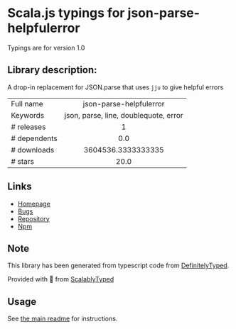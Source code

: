 
# Scala.js typings for json-parse-helpfulerror

Typings are for version 1.0

## Library description:
A drop-in replacement for JSON.parse that uses `jju` to give helpful errors

|                    |                 |
| ------------------ | :-------------: |
| Full name          | json-parse-helpfulerror |
| Keywords           | json, parse, line, doublequote, error |
| # releases         | 1 |
| # dependents       | 0.0 |
| # downloads        | 3604536.3333333335 |
| # stars            | 20.0 |

## Links
- [Homepage](https://github.com/smikes/json-parse-helpfulerror)
- [Bugs](https://github.com/smikes/json-parse-helpfulerror/issues)
- [Repository](https://github.com/smikes/json-parse-helpfulerror)
- [Npm](https://www.npmjs.com/package/json-parse-helpfulerror)
    


## Note
This library has been generated from typescript code from [DefinitelyTyped](https://definitelytyped.org).

Provided with :purple_heart: from [ScalablyTyped](https://github.com/oyvindberg/ScalablyTyped)

## Usage
See [the main readme](../../readme.md) for instructions.


